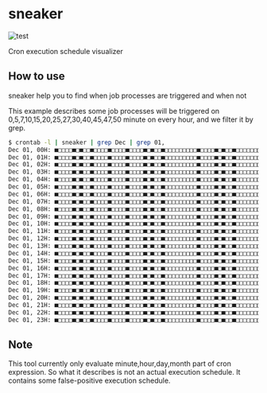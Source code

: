 # sneaker
![test](https://github.com/terakoya76/sneaker/workflows/test/badge.svg)

Cron execution schedule visualizer

## How to use
sneaker help you to find when job processes are triggered and when not

This example describes some job processes will be triggered on 0,5,7,10,15,20,25,27,30,40,45,47,50 minute on every hour, and we filter it by grep.

```bash
$ crontab -l | sneaker | grep Dec | grep 01,
Dec 01, 00H: ■□□□□■□■□□■□□□□■□□□□■□□□□■□■□□■□□□□□□□□□■□□□□■□■□□■□□□□□□□□□
Dec 01, 01H: ■□□□□■□■□□■□□□□■□□□□■□□□□■□■□□■□□□□□□□□□■□□□□■□■□□■□□□□□□□□□
Dec 01, 02H: ■□□□□■□■□□■□□□□■□□□□■□□□□■□■□□■□□□□□□□□□■□□□□■□■□□■□□□□□□□□□
Dec 01, 03H: ■□□□□■□■□□■□□□□■□□□□■□□□□■□■□□■□□□□□□□□□■□□□□■□■□□■□□□□□□□□□
Dec 01, 04H: ■□□□□■□■□□■□□□□■□□□□■□□□□■□■□□■□□□□□□□□□■□□□□■□■□□■□□□□□□□□□
Dec 01, 05H: ■□□□□■□■□□■□□□□■□□□□■□□□□■□■□□■□□□□□□□□□■□□□□■□■□□■□□□□□□□□□
Dec 01, 06H: ■□□□□■□■□□■□□□□■□□□□■□□□□■□■□□■□□□□□□□□□■□□□□■□■□□■□□□□□□□□□
Dec 01, 07H: ■□□□□■□■□□■□□□□■□□□□■□□□□■□■□□■□□□□□□□□□■□□□□■□■□□■□□□□□□□□□
Dec 01, 08H: ■□□□□■□■□□■□□□□■□□□□■□□□□■□■□□■□□□□□□□□□■□□□□■□■□□■□□□□□□□□□
Dec 01, 09H: ■□□□□■□■□□■□□□□■□□□□■□□□□■□■□□■□□□□□□□□□■□□□□■□■□□■□□□□□□□□□
Dec 01, 10H: ■□□□□■□■□□■□□□□■□□□□■□□□□■□■□□■□□□□□□□□□■□□□□■□■□□■□□□□□□□□□
Dec 01, 11H: ■□□□□■□■□□■□□□□■□□□□■□□□□■□■□□■□□□□□□□□□■□□□□■□■□□■□□□□□□□□□
Dec 01, 12H: ■□□□□■□■□□■□□□□■□□□□■□□□□■□■□□■□□□□□□□□□■□□□□■□■□□■□□□□□□□□□
Dec 01, 13H: ■□□□□■□■□□■□□□□■□□□□■□□□□■□■□□■□□□□□□□□□■□□□□■□■□□■□□□□□□□□□
Dec 01, 14H: ■□□□□■□■□□■□□□□■□□□□■□□□□■□■□□■□□□□□□□□□■□□□□■□■□□■□□□□□□□□□
Dec 01, 15H: ■□□□□■□■□□■□□□□■□□□□■□□□□■□■□□■□□□□□□□□□■□□□□■□■□□■□□□□□□□□□
Dec 01, 16H: ■□□□□■□■□□■□□□□■□□□□■□□□□■□■□□■□□□□□□□□□■□□□□■□■□□■□□□□□□□□□
Dec 01, 17H: ■□□□□■□■□□■□□□□■□□□□■□□□□■□■□□■□□□□□□□□□■□□□□■□■□□■□□□□□□□□□
Dec 01, 18H: ■□□□□■□■□□■□□□□■□□□□■□□□□■□■□□■□□□□□□□□□■□□□□■□■□□■□□□□□□□□□
Dec 01, 19H: ■□□□□■□■□□■□□□□■□□□□■□□□□■□■□□■□□□□□□□□□■□□□□■□■□□■□□□□□□□□□
Dec 01, 20H: ■□□□□■□■□□■□□□□■□□□□■□□□□■□■□□■□□□□□□□□□■□□□□■□■□□■□□□□□□□□□
Dec 01, 21H: ■□□□□■□■□□■□□□□■□□□□■□□□□■□■□□■□□□□□□□□□■□□□□■□■□□■□□□□□□□□□
Dec 01, 22H: ■□□□□■□■□□■□□□□■□□□□■□□□□■□■□□■□□□□□□□□□■□□□□■□■□□■□□□□□□□□□
Dec 01, 23H: ■□□□□■□■□□■□□□□■□□□□■□□□□■□■□□■□□□□□□□□□■□□□□■□■□□■□□□□□□□□□
```

## Note
This tool currently only evaluate minute,hour,day,month part of cron expression.
So what it describes is not an actual execution schedule.
It contains some false-positive execution schedule.
